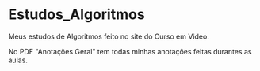 # Estudos_Algoritmos

 Meus estudos de Algoritmos feito no site do Curso em Video.

 No PDF "Anotações Geral" tem todas minhas anotações feitas durantes as aulas. 
